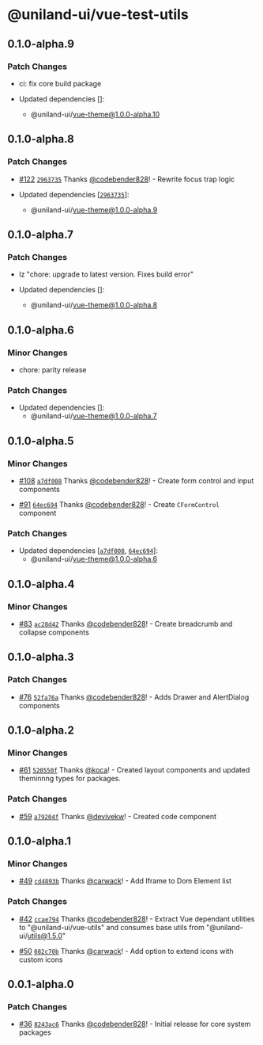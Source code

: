 # @uniland-ui/vue-test-utils

## 0.1.0-alpha.9

### Patch Changes

- ci: fix core build package

- Updated dependencies []:
  - @uniland-ui/vue-theme@1.0.0-alpha.10

## 0.1.0-alpha.8

### Patch Changes

- [#122](https://github.com/uniland-ui/uniland-ui-vue-next/pull/122) [`2963735`](https://github.com/uniland-ui/uniland-ui-vue-next/commit/29637355d6e37257e7ce43c10851049aba229359) Thanks [@codebender828](https://github.com/codebender828)! - Rewrite focus trap logic

- Updated dependencies [[`2963735`](https://github.com/uniland-ui/uniland-ui-vue-next/commit/29637355d6e37257e7ce43c10851049aba229359)]:
  - @uniland-ui/vue-theme@1.0.0-alpha.9

## 0.1.0-alpha.7

### Patch Changes

- lz "chore: upgrade to latest version. Fixes build error"

- Updated dependencies []:
  - @uniland-ui/vue-theme@1.0.0-alpha.8

## 0.1.0-alpha.6

### Minor Changes

- chore: parity release

### Patch Changes

- Updated dependencies []:
  - @uniland-ui/vue-theme@1.0.0-alpha.7

## 0.1.0-alpha.5

### Minor Changes

- [#108](https://github.com/uniland-ui/uniland-ui-vue-next/pull/108) [`a7df008`](https://github.com/uniland-ui/uniland-ui-vue-next/commit/a7df008af57158fbd9240645d4177cf862ca764d) Thanks [@codebender828](https://github.com/codebender828)! - Create form control and input components

* [#91](https://github.com/uniland-ui/uniland-ui-vue-next/pull/91) [`64ec694`](https://github.com/uniland-ui/uniland-ui-vue-next/commit/64ec694a67bf0932ad8d7569cf4347cd1da48513) Thanks [@codebender828](https://github.com/codebender828)! - Create `CFormControl` component

### Patch Changes

- Updated dependencies [[`a7df008`](https://github.com/uniland-ui/uniland-ui-vue-next/commit/a7df008af57158fbd9240645d4177cf862ca764d), [`64ec694`](https://github.com/uniland-ui/uniland-ui-vue-next/commit/64ec694a67bf0932ad8d7569cf4347cd1da48513)]:
  - @uniland-ui/vue-theme@1.0.0-alpha.6

## 0.1.0-alpha.4

### Minor Changes

- [#83](https://github.com/uniland-ui/uniland-ui-vue-next/pull/83) [`ac28d42`](https://github.com/uniland-ui/uniland-ui-vue-next/commit/ac28d4217c3afb83383801316876f982163c5f5c) Thanks [@codebender828](https://github.com/codebender828)! - Create breadcrumb and collapse components

## 0.1.0-alpha.3

### Patch Changes

- [#76](https://github.com/uniland-ui/uniland-ui-vue-next/pull/76) [`52fa76a`](https://github.com/uniland-ui/uniland-ui-vue-next/commit/52fa76ab461cf53ac619bcab0e591fe525a7a30b) Thanks [@codebender828](https://github.com/codebender828)! - Adds Drawer and AlertDialog components

## 0.1.0-alpha.2

### Minor Changes

- [#61](https://github.com/uniland-ui/uniland-ui-vue-next/pull/61) [`520550f`](https://github.com/uniland-ui/uniland-ui-vue-next/commit/520550f0a233af45d83a5dd49907646422b39eb9) Thanks [@koca](https://github.com/koca)! - Created layout components and updated theminnng types for packages.

### Patch Changes

- [#59](https://github.com/uniland-ui/uniland-ui-vue-next/pull/59) [`a79204f`](https://github.com/uniland-ui/uniland-ui-vue-next/commit/a79204f8a6786fdb6456632350480a14e17ad345) Thanks [@devivekw](https://github.com/devivekw)! - Created code component

## 0.1.0-alpha.1

### Minor Changes

- [#49](https://github.com/uniland-ui/uniland-ui-vue-next/pull/49) [`cd4893b`](https://github.com/uniland-ui/uniland-ui-vue-next/commit/cd4893b6a27df39b59066c6e1d714b3830cf41bd) Thanks [@carwack](https://github.com/carwack)! - Add Iframe to Dom Element list

### Patch Changes

- [#42](https://github.com/uniland-ui/uniland-ui-vue-next/pull/42) [`ccae794`](https://github.com/uniland-ui/uniland-ui-vue-next/commit/ccae794937096c98b50dd5b72ac21856bd0e0e67) Thanks [@codebender828](https://github.com/codebender828)! - Extract Vue dependant utilities to "@uniland-ui/vue-utils" and consumes base utils from "@uniland-ui/utils@1.5.0"

* [#50](https://github.com/uniland-ui/uniland-ui-vue-next/pull/50) [`082c70b`](https://github.com/uniland-ui/uniland-ui-vue-next/commit/082c70b03bd0e07704e1285592f515b3a43073b4) Thanks [@carwack](https://github.com/carwack)! - Add option to extend icons with custom icons

## 0.0.1-alpha.0

### Patch Changes

- [#36](https://github.com/uniland-ui/uniland-ui-vue-next/pull/36) [`8243ac6`](https://github.com/uniland-ui/uniland-ui-vue-next/commit/8243ac6cdc1ef47e56b3ec2f4635f44396273ee8) Thanks [@codebender828](https://github.com/codebender828)! - Initial release for core system packages
